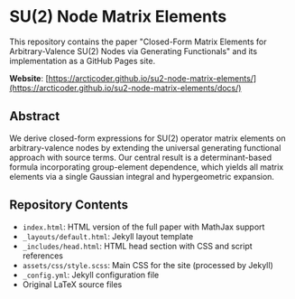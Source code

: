 # SU(2) Node Matrix Elements

This repository contains the paper "Closed-Form Matrix Elements for Arbitrary-Valence SU(2) Nodes via Generating Functionals" and its implementation as a GitHub Pages site.

**Website**: [https://arcticoder.github.io/su2-node-matrix-elements/](https://arcticoder.github.io/su2-node-matrix-elements/docs/)

## Abstract

We derive closed-form expressions for SU(2) operator matrix elements on arbitrary-valence nodes by extending the universal generating functional approach with source terms. Our central result is a determinant-based formula incorporating group-element dependence, which yields all matrix elements via a single Gaussian integral and hypergeometric expansion.

## Repository Contents

- `index.html`: HTML version of the full paper with MathJax support
- `_layouts/default.html`: Jekyll layout template
- `_includes/head.html`: HTML head section with CSS and script references
- `assets/css/style.scss`: Main CSS for the site (processed by Jekyll)
- `_config.yml`: Jekyll configuration file
- Original LaTeX source files
